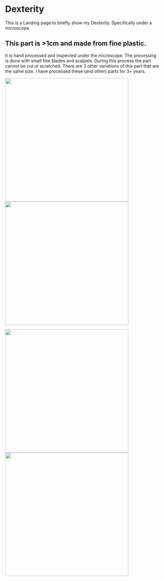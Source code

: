 # Dexterity
This is a Landing page to briefly show my Dexterity. Specifically under a microscope. 

## This part is >1cm and made from fine plastic. 

It is hand processed and inspected under the microscope. The processing is done with small fine blades and scalpels. During this process the part cannot be cut or scratched.  There are 3 other variations of this part that are the same size. I have processed these (and other) parts for 3+ years. 



<img src="https://github.com/SaRoStan/Dexterity/assets/97470253/a13b3ca9-72d7-4619-8283-453d71f4eb71" width="400" ><img src="https://github.com/SaRoStan/Dexterity/assets/97470253/0846f42d-f27c-4210-b564-97bdf8d2ca3f" width="400" >

<img src="https://github.com/SaRoStan/Dexterity/assets/97470253/c4ad2a37-a11a-44ad-9e63-a2ec6f4a39be" width="400" ><img src="https://github.com/SaRoStan/Dexterity/assets/97470253/e7e260ff-f1a4-4b80-b7ce-74fa3d28f2bb" width="400" >

